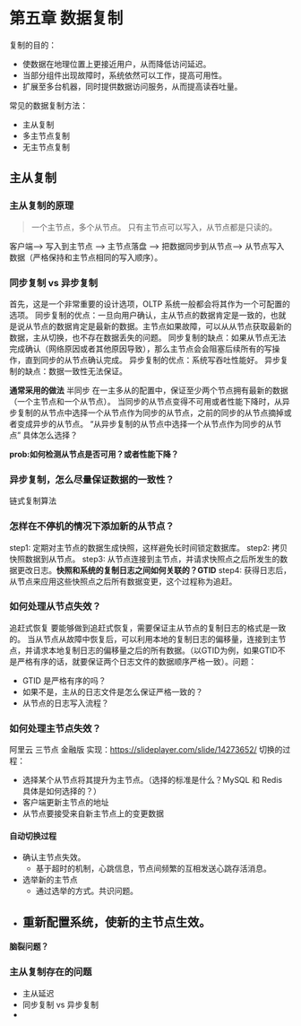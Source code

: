# 第五章 数据复制
复制的目的：
 - 使数据在地理位置上更接近用户，从而降低访问延迟。
 - 当部分组件出现故障时，系统依然可以工作，提高可用性。
 - 扩展至多台机器，同时提供数据访问服务，从而提高读吞吐量。

常见的数据复制方法：
 - 主从复制
 - 多主节点复制
 - 无主节点复制
 
## 主从复制
### 主从复制的原理
> 一个主节点，多个从节点。
> 只有主节点可以写入，从节点都是只读的。

客户端--> 写入到主节点 --> 主节点落盘 --> 把数据同步到从节点--> 从节点写入数据（严格保持和主节点相同的写入顺序）。
### 同步复制 vs 异步复制
首先，这是一个非常重要的设计选项，OLTP 系统一般都会将其作为一个可配置的选项。
同步复制的优点：一旦向用户确认，主从节点的数据肯定是一致的，也就是说从节点的数据肯定是最新的数据。主节点如果故障，可以从从节点获取最新的数据，主从切换，也不存在数据丢失的问题。
同步复制的缺点：如果从节点无法完成确认（网络原因或者其他原因导致），那么主节点会会阻塞后续所有的写操作，直到同步的从节点确认完成。
异步复制的优点：系统写吞吐性能好。
异步复制的缺点：数据一致性无法保证。

**通常采用的做法**
半同步
在一主多从的配置中，保证至少两个节点拥有最新的数据（一个主节点和一个从节点）。
当同步的从节点变得不可用或者性能下降时，从异步复制的从节点中选择一个从节点作为同步的从节点，之前的同步的从节点摘掉或者变成异步的从节点。
“从异步复制的从节点中选择一个从节点作为同步的从节点” 具体怎么选择？

**prob:如何检测从节点是否可用？或者性能下降？**

### 异步复制，怎么尽量保证数据的一致性？
链式复制算法

### 怎样在不停机的情况下添加新的从节点？
step1: 定期对主节点的数据生成快照，这样避免长时间锁定数据库。
step2: 拷贝快照数据到从节点。
step3: 从节点连接到主节点，并请求快照点之后所发生的数据更改日志。**快照和系统的复制日志之间如何关联的？GTID**
step4: 获得日志后，从节点来应用这些快照点之后所有数据变更，这个过程称为追赶。
### 如何处理从节点失效？
追赶式恢复
要能够做到追赶式恢复，需要保证主从节点的复制日志的格式是一致的。
当从节点从故障中恢复后，可以利用本地的复制日志的偏移量，连接到主节点，并请求本地复制日志的偏移量之后的所有数据。（以GTID为例，如果GTID不是严格有序的话，就要保证两个日志文件的数据顺序严格一致）。问题：
 - GTID 是严格有序的吗？
 - 如果不是，主从的日志文件是怎么保证严格一致的？
 - 从节点的日志写入流程？

### 如何处理主节点失效？ 
阿里云 三节点 金融版 实现：https://slideplayer.com/slide/14273652/
切换的过程：
 - 选择某个从节点将其提升为主节点。（选择的标准是什么？MySQL 和 Redis 具体是如何选择的？）
 - 客户端更新主节点的地址
 - 从节点要接受来自新主节点上的变更数据
#### 自动切换过程
 - 确认主节点失效。
     - 基于超时的机制，心跳信息，节点间频繁的互相发送心跳存活消息。
 - 选举新的主节点
     - 通过选举的方式。共识问题。
 - 重新配置系统，使新的主节点生效。
     - 
####  脑裂问题？

### 主从复制存在的问题
 - 主从延迟
 - 同步复制 vs 异步复制
 - 